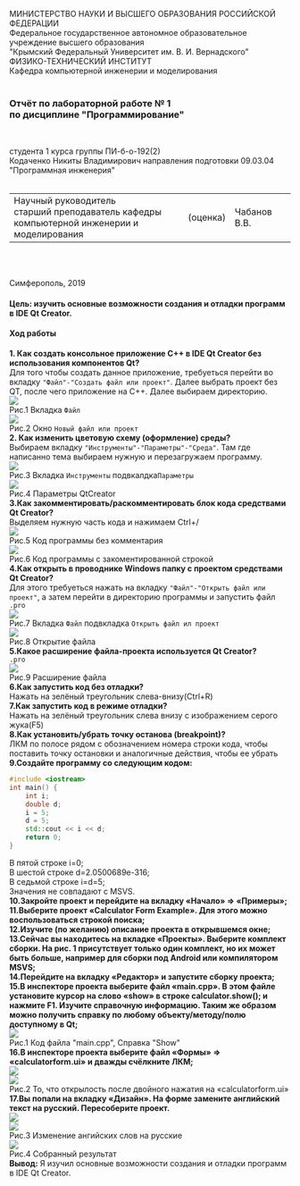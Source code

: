 МИНИСТЕРСТВО НАУКИ  И ВЫСШЕГО ОБРАЗОВАНИЯ РОССИЙСКОЙ ФЕДЕРАЦИИ  
Федеральное государственное автономное образовательное учреждение высшего образования  
"Крымский Федеральный Университет им. В. И. Вернадского"  
ФИЗИКО-ТЕХНИЧЕСКИЙ ИНСТИТУТ  
Кафедра компьютерной инженерии и моделирования
<br/><br/>

### Отчёт по лабораторной работе № 1<br/> по дисциплине "Программирование"
<br/>

студента 1 курса группы ПИ-б-о-192(2)  
Кодаченко Никиты Владимирович
направления подготовки 09.03.04 "Программная инженерия"  
<br/>

<table>
<tr><td>Научный руководитель<br/> старший преподаватель кафедры<br/> компьютерной инженерии и моделирования</td>
<td>(оценка)</td>
<td>Чабанов В.В.</td>
</tr>
</table>
<br/><br/>

Симферополь, 2019

#### Цель: изучить основные возможности создания и отладки программ в IDE Qt Creator. <br/>
#### Ход работы <br/>

**1. Как создать консольное приложение С++ в IDE Qt Creator без использования компонентов Qt?** <br/>
Для того чтобы создать данное приложение, требуеться перейти во вкладку `"Файл"-"Создать файл или проект"`. Далее выбрать проект без QT, после чего приложение на С++. Далее выбираем директорию. <br/>
![](https://github.com/NikitaGitHub19/GitHubCFU/tree/master/Lab7/Screenshots/Screenshot_1.1.png?raw=true)<br/>Рис.1 Вкладка `Файл`<br/>
![](https://github.com/NikitaGitHub19/GitHubCFU/blob/master/Lab7/Screenshots/Screenshot_1.2.png?raw=true)<br/>Рис.2 Окно `Новый файл или проект`<br/>
**2. Как изменить цветовую схему (оформление) среды?** <br/>
Выбираем вкладку `"Инструменты"-"Параметры"-"Среда"`. Там где написанно тема выбираем нужную и перезагружаем программу.<br/>
![](https://github.com/NikitaGitHub19/GitHubCFU/blob/master/Lab7/Screenshots/Screenshot_2.1.png?raw=true)<br/>Рис.3 Вкладка `Инструменты` подвкалдка`Параметры`<br/>
![](https://github.com/NikitaGitHub19/GitHubCFU/blob/master/Lab7/Screenshots/Screenshot_2.2.png?raw=true)<br/>Рис.4 Параметры QtCreator<br/>
**3.Как закомментировать/раскомментировать блок кода средствами Qt Creator?** <br/>
Выделяем нужную часть кода и нажимаем Ctrl+/<br/>
![](https://github.com/NikitaGitHub19/GitHubCFU/blob/master/Lab7/Screenshots/Screenshot_3.1.png?raw=true)<br/>Рис.5 Код программы без комментария<br/>
![](https://github.com/NikitaGitHub19/GitHubCFU/blob/master/Lab7/Screenshots/Screenshot_3.2.png?raw=true)<br/>Рис.6 Код программы с закоментированной строкой<br/>
**4.Как открыть в проводнике Windows папку с проектом средствами Qt Creator?** <br/>
Для этого требуеться нажать на вкладку `"Файл"-"Открыть файл или проект"`, а затем перейти в директорию программы и запустить файл `.pro` <br/>
![](https://github.com/NikitaGitHub19/GitHubCFU/blob/master/Lab7/Screenshots/Screenshot_4.1.png?raw=true)<br/>Рис.7 Вкладка `Файл` подвкладка `Открыть файл ил проект`<br/>
![](https://github.com/NikitaGitHub19/GitHubCFU/blob/master/Lab7/Screenshots/Screenshot_4.2.png?raw=true)<br/>Рис.8 Открытие файла<br/>
**5.Какое расширение файла-проекта используется Qt Creator?**<br/>
`.pro`<br/>
![](https://github.com/NikitaGitHub19/GitHubCFU/blob/master/Lab7/Screenshots/Screenshot_5.1.png?raw=true)<br/>Рис.9 Расширение файла<br/>
**6.Как запустить код без отладки?**<br/>
Нажать на зелёный треугольник слева-внизу(Ctrl+R) <br/>
**7.Как запустить код в режиме отладки?**<br/>
Нажать на зелёный треугольник слева внизу с изображением серого жука(F5)<br/>
**8.Как установить/убрать точку останова (breakpoint)?**<br/>
ЛКМ по полосе рядом с обозначением номера строки кода, чтобы поставить точку остановки и аналогичные действия, чтобы ее убрать <br/>
**9.Создайте программу со следующим кодом:**<br/>
```c++
#include <iostream>
int main() {
    int i;
    double d;
    i = 5;
    d = 5;
    std::cout << i << d;
    return 0;
}
```
В пятой строке i=0;<br/>
В шестой строке d=2.0500689e-316;<br/>
В седьмой строке i=d=5;<br/>
Значения не совпадают с MSVS.<br/>
**10.Закройте проект и перейдите на вкладку «Начало» => «Примеры»;**<br/>
**11.Выберите проект «Calculator Form Example». Для этого можно воспользоваться строкой поиска;**<br/>
**12.Изучите (по желанию) описание проекта в открывшемся окне;**<br/>
**13.Сейчас вы находитесь на вкладке «Проекты». Выберите комплект сборки. На рис. 1 присутствует только один комплект, но их может быть больше, например для сборки под Android или компилятором MSVS;**<br/>
**14.Перейдите на вкладку «Редактор» и запустите сборку проекта;**<br/>
**15.В инспекторе проекта выберите файл «main.cpp». В этом файле установите курсор на слово «show» в строке calculator.show(); и нажмите F1. Изучите справочную информацию. Таким же образом можно получить справку по любому объекту/методу/полю доступному в Qt;**<br/>
![](https://github.com/NikitaGitHub19/githubkfu/blob/master/Lab7/Screenshots/Screenshot_15.png?raw=true)<br/>Рис.1 Код файла "main.cpp", Справка "Show"<br/>
**16.В инспекторе проекта выберите файл «Формы» => «calculatorform.ui» и дважды счёлкните ЛКМ;**<br/>
![](https://github.com/NikitaGitHub19/GitHubCFU/blob/master/Lab7/Screenshots/Screenshot_16.1.png?raw=true)<br/>
![](https://github.com/NikitaGitHub19/GitHubCFU/blob/master/Lab7/Screenshots/Screenshot_16.2.png?raw=true)<br/>Рис.2 То, что открылость после двойного нажатия на «calculatorform.ui»<br/>
**17.Вы попали на вкладку «Дизайн». На форме замените английский текст на русский. Пересоберите проект.**<br/>
![](https://github.com/NikitaGitHub19/GitHubCFU/blob/master/Lab7/Screenshots/Screenshot_17.1.png?raw=true)<br/>
![](https://github.com/NikitaGitHub19/GitHubCFU/blob/master/Lab7/Screenshots/Screenshot_17.2.png?raw=true)<br/>Рис.3 Изменение ангийских слов на русские<br/>
![](https://github.com/NikitaGitHub19/GitHubCFU/blob/master/Lab7/Screenshots/Screenshot_17.3.png?raw=true)<br/>Рис.4 Собранный результат<br/>
**Вывод:** Я изучил основные возможности создания и отладки программ в IDE Qt Creator.
